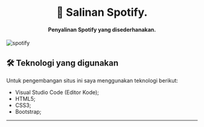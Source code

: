 <h1 align="center">
🎵  Salinan Spotify. 
</h1>

<h4 align="center">
Penyalinan Spotify yang disederhanakan.
</h4>

![spotify](https://user-images.githubusercontent.com/70277574/110542057-5b36bc00-8107-11eb-93a5-69af4e61d21d.png)

## 🛠 Teknologi yang digunakan
Untuk pengembangan situs ini saya menggunakan teknologi berikut:
- Visual Studio Code (Editor Kode);
- HTML5;
- CSS3;
- Bootstrap;

---
